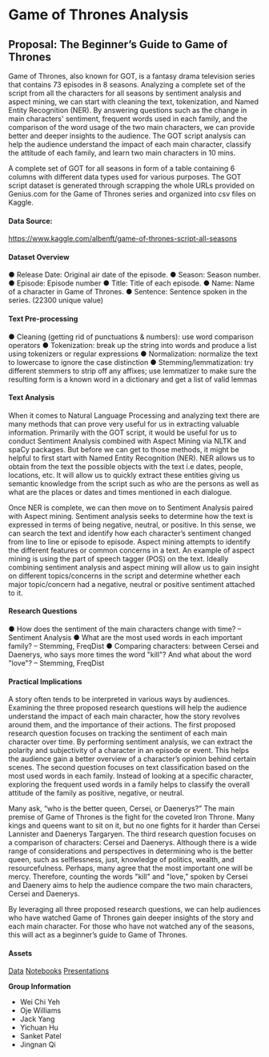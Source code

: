  # Game of Thrones Analysis
 ## Proposal: The Beginner’s Guide to Game of Thrones

Game of Thrones, also known for GOT, is a fantasy drama television series that contains 73 episodes in 8 seasons. Analyzing a complete set of the script from all the characters for all seasons by sentiment analysis and aspect mining, we can start with cleaning the text, tokenization, and Named Entity Recognition (NER). By answering questions such as the change in main characters' sentiment, frequent words used in each family, and the comparison of the word usage of the two main characters, we can provide better and deeper insights to the audience. The GOT script analysis can help the audience understand the impact of each main character, classify the attitude of each family, and learn two main characters in 10 mins.

A complete set of GOT for all seasons in form of a table containing 6 columns with different data types used for various purposes. The GOT script dataset is generated through scrapping the whole URLs provided on Genius.com for the Game of Thrones series and organized into csv files on Kaggle. 


#### Data Source:
https://www.kaggle.com/albenft/game-of-thrones-script-all-seasons

#### Dataset Overview

●	Release Date: Original air date of the episode.
●	Season: Season number.
●	Episode: Episode number
●	Title: Title of each episode.
●	Name: Name of a character in Game of Thrones.
●	Sentence: Sentence spoken in the series. (22300 unique value)

#### Text Pre-processing 

●	Cleaning (getting rid of punctuations & numbers): use word comparison operators
●	Tokenization: break up the string into words and produce a list using tokenizers or regular expressions
●	Normalization: normalize the text to lowercase to ignore the case distinction
●	Stemming/lemmatization: try different stemmers to strip off any affixes; use lemmatizer to make sure the resulting form is a known word in a dictionary and get a list of valid lemmas

#### Text Analysis

When it comes to Natural Language Processing and analyzing text there are many methods that can prove very useful for us in extracting valuable information. Primarily with the GOT script, it would be useful for us to conduct Sentiment Analysis combined with Aspect Mining via NLTK and spaCy packages. But before we can get to those methods, it might be helpful to first start with Named Entity Recognition (NER). NER allows us to obtain from the text the possible objects with the text i.e dates, people, locations, etc. It will allow us to quickly extract these entities giving us semantic knowledge from the script such as who are the persons as well as what are the places or dates and times mentioned in each dialogue.

Once NER is complete, we can then move on to Sentiment Analysis paired with Aspect mining. Sentiment analysis seeks to determine how the text is expressed in terms of being negative, neutral, or positive. In this sense, we can search the text and identify how each character’s sentiment changed from line to line or episode to episode. Aspect mining attempts to identify the different features or common concerns in a text. An example of aspect mining is using the part of speech tagger (POS) on the text. Ideally combining sentiment analysis and aspect mining will allow us to gain insight on different topics/concerns in the script and determine whether each major topic/concern had a negative, neutral or positive sentiment attached to it.


#### Research Questions

●	How does the sentiment of the main characters change with time? – Sentiment Analysis
●	What are the most used words in each important family? – Stemming, FreqDist
●	Comparing characters: between Cersei and Daenerys, who says more times the word "kill"? And what about the word "love"? – Stemming, FreqDist

#### Practical Implications

A story often tends to be interpreted in various ways by audiences. Examining the three proposed research questions will help the audience understand the impact of each main character, how the story revolves around them, and the importance of their actions. The first proposed research question focuses on tracking the sentiment of each main character over time. By performing sentiment analysis, we can extract the polarity and subjectivity of a character in an episode or event. This helps the audience gain a better overview of a character’s opinion behind certain scenes. The second question focuses on text classification based on the most used words in each family. Instead of looking at a specific character, exploring the frequent used words in a family helps to classify the overall attitude of the family as positive, negative, or neutral. 

Many ask, “who is the better queen, Cersei, or Daenerys?” The main premise of Game of Thrones is the fight for the coveted Iron Throne. Many kings and queens want to sit on it, but no one fights for it harder than Cersei Lannister and Daenerys Targaryen. The third research question focuses on a comparison of characters: Cersei and Daenerys. Although there is a wide range of considerations and perspectives in determining who is the better queen, such as selflessness, just, knowledge of politics, wealth, and resourcefulness. Perhaps, many agree that the most important one will be mercy.  Therefore, counting the words "kill" and "love,” spoken by Cersei and Daenery aims to help the audience compare the two main characters, Cersei and Daenerys. 

By leveraging all three proposed research questions, we can help audiences who have watched Game of Thrones gain deeper insights of the story and each main character. For those who have not watched any of the seasons, this will act as a beginner’s guide to Game of Thrones.

#### Assets
[Data]()
[Notebooks]()
[Presentations]()



**Group Information**	
- Wei Chi Yeh	
- Oje Williams	
- Jack Yang	
- Yichuan Hu	
- Sanket Patel	
- Jingnan Qi
